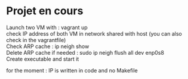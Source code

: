 # Projet en cours

Launch two VM with : vagrant up </br>
check IP address of both VM in network shared with host (you can also check in the vagrantfile) </br>
Check ARP cache : ip neigh show </br>
Delete ARP cache if needed : sudo ip neigh flush all dev enp0s8 </br>
Create executable and start it

for the moment : IP is written in code and no Makefile
